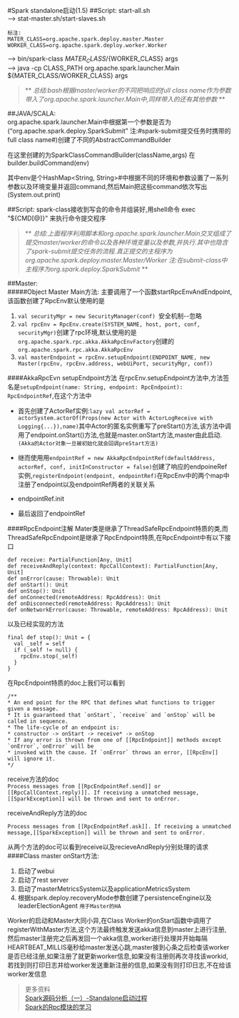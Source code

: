 #Spark standalone启动(1.5)
##Script:
start-all.sh  
--> stat-master.sh/start-slaves.sh  

	标注:
	MATER_CLASS=org.apache.spark.deploy.master.Master  
	WORKER_CLASS=org.apache.spark.deploy.worker.Worker   
	
--> bin/spark-class ${MATER_CLASS}/${WORKER_CLASS} args  
--> java -cp CLASS_PATH org.apache.spark.launcher.Main ${MATER_CLASS/WORKER_CLASS} args  

> ** *总结:bash根据master/worker的不同把响应的full class name作为参数带入了org.apache.spark.launcher.Main中,同样带入的还有其他参数* **

##JAVA/SCALA:  
org.apache.spark.launcher.Main中根据第一个参数是否为(“org.apache.spark.deploy.SparkSubmit” 注:#spark-submit提交任务时携带的full class name#)创建了不同的AbstractCommandBuilder  

在这里创建的为SparkClassCommandBuilder(className,args) 在builder.buildCommand(env)  

其中env是个HashMap<String, String>#中根据不同的环境和参数设置了一系列参数以及环境变量并返回command,然后Main把这些command依次写出(System.out.print)

##Script:
spark-class接收到写会的命令并组装好,用shell命令  exec "${CMD[@]}"  来执行命令提交程序

> ** *总结:上面程序利用脚本和org.apache.spark.launcher.Main交叉组成了提交master/worker的命令以及各种环境变量以及参数,并执行.其中也隐含了spark-submit提交任务的流程.真正提交的主程序为org.apache.spark.deploy.master.Master/Worker
注:在submit-class中主程序为org.spark.deploy.SparkSubmit* **

##Master:  
#####Object Master Main方法:
主要调用了一个函数startRpcEnvAndEndpoint,该函数创建了RpcEnv默认使用的是   
1. `val securityMgr = new SecurityManager(conf) `安全机制--忽略  
2. `val rpcEnv = RpcEnv.create(SYSTEM_NAME, host, port, conf, securityMgr)`创建了rpc环境,默认使用的是`org.apache.spark.rpc.akka.AkkaRpcEnvFactory`创建的`org.apache.spark.rpc.akka.AkkaRpcEnv`  
3. `val masterEndpoint = rpcEnv.setupEndpoint(ENDPOINT_NAME,
      new Master(rpcEnv, rpcEnv.address, webUiPort, securityMgr, conf))`   


####AkkaRpcEvn setupEndpoint方法
在rpcEnv.setupEndpoint方法中,方法签名是`setupEndpoint(name: String, endpoint: RpcEndpoint): RpcEndpointRef`,在这个方法中   

- 首先创建了ActorRef实例:`lazy val actorRef = actorSystem.actorOf(Props(new Actor with ActorLogReceive with Logging{...}),name)`其中Actor的匿名实例重写了preStart()方法,该方法中调用了endpoint.onStart()方法,也就是master.onStart方法,master由此启动. ``(Akka的Actor对象一旦被初始化就会回调preStart方法) ``

- 继而使用用`endpointRef = new AkkaRpcEndpointRef(defaultAddress, actorRef, conf, initInConstructor = false)`创建了响应的endpoineRef实例,`registerEndpoint(endpoint, endpointRef)`在RpcEnv中的两个map中注册了endpoint以及endpointRef两者的关联关系  

- endpointRef.init

- 最后返回了endpointRef 

####RpcEndpoint注解
Mater类是继承了ThreadSafeRpcEndpoint特质的类,而ThreadSafeRpcEndpoint是继承了RpcEndpoint特质,在RpcEndpoint中有以下接口  
      

	def receive: PartialFunction[Any, Unit]
	def receiveAndReply(context: RpcCallContext): PartialFunction[Any, Unit]
	def onError(cause: Throwable): Unit
	def onStart(): Unit
	def onStop(): Unit
	def onConnected(remoteAddress: RpcAddress): Unit
	def onDisconnected(remoteAddress: RpcAddress): Unit
	def onNetworkError(cause: Throwable, remoteAddress: RpcAddress): Unit
      
以及已经实现的方法
	
	final def stop(): Unit = {
      val _self = self
      if (_self != null) {
        rpcEnv.stop(_self)
      }
    }
在RpcEndpoint特质的doc上我们可以看到

	/**
	* An end point for the RPC that defines what functions to trigger given a message.
 	* It is guaranteed that `onStart`, `receive` and `onStop` will be called in sequence.
 	* The life-cycle of an endpoint is:
 	* constructor -> onStart -> receive* -> onStop
 	* If any error is thrown from one of [[RpcEndpoint]] methods except `onError`,`onError` will be
 	* invoked with the cause. If `onError` throws an error, [[RpcEnv]] will ignore it.
	*/

receive方法的doc  
`Process messages from [[RpcEndpointRef.send]] or [[RpcCallContext.reply)]]. If receiving a unmatched message, [[SparkException]] will be thrown and sent to onError.`

receiveAndReply方法的doc
	
`Process messages from [[RpcEndpointRef.ask]]. If receiving a unmatched message,[[SparkException]] will be thrown and sent to onError.`

从两个方法的doc可以看到receive以及recieveAndReply分别处理的请求
####Class master onStart方法:

1. 启动了webui
2. 启动了rest server
3. 启动了masterMetricsSystem以及applicationMetricsSystem
4. 根据spark.deploy.recoveryMode参数创建了persistenceEngine以及leaderElectionAgent `用于Master的HA`

Worker的启动和Master大同小异,在Class Worker的onStart函数中调用了registerWithMaster方法,这个方法最终触发发送akka信息到master上进行注册,然后master注册完之后再发回一个akka信息,worker进行处理并开始每隔HEARTBEAT_MILLIS毫秒给master发送心跳,master接到心条之后检查该worker是否已经注册,如果注册了就更新worker信息,如果没有注册则再次寻找该workid,若找到则打印日志并给worker发送重新注册的信息,如果没有则打印日志,不在给该worker发信息


>更多资料  
>[Spark源码分析（一）-Standalone启动过程](http://www.cnblogs.com/tovin/p/3858065.html?utm_source=tuicool&utm_medium=referral)  
>[Spark的Rpc模块的学习](http://www.cnblogs.com/gaoxing/p/4805943.html)
	
